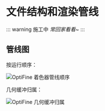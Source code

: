 # 文件结构和渲染管线

::: warning 施工中
*常回家看看~*
:::

## 管线图

按运行顺序：

![OptiFine 着色器管线顺序](/images/creator/shaders_tutorial/of_pipeline.png)

几何缓冲归属：

![OptiFine 几何缓冲归属](/images/creator/shaders_tutorial/gbuffers_ref_check.png)
